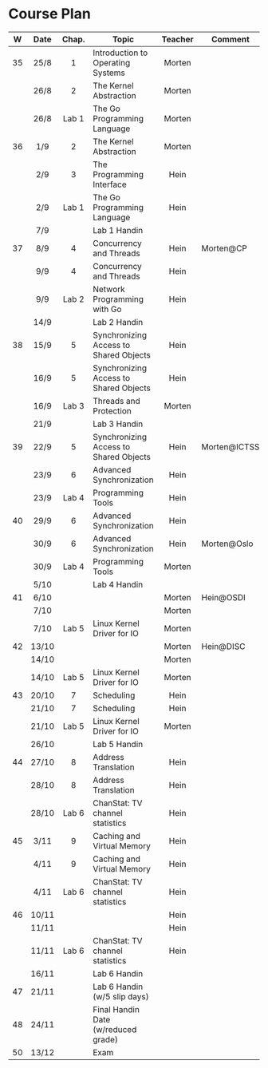 Course Plan
===========

| W    |  Date | Chap. | Topic                                  | Teacher | Comment      |
|:----:|:-----:|:-----:|----------------------------------------|:-------:|--------------|
|  35  |  25/8 |   1   | Introduction to Operating Systems      |  Morten |              |
|      |  26/8 |   2   | The Kernel Abstraction                 |  Morten |              |
|      |  26/8 | Lab 1 | The Go Programming Language            |  Morten |              |
|  36  |  1/9  |   2   | The Kernel Abstraction                 |  Morten |              |
|      |  2/9  |   3   | The Programming Interface              |   Hein  |              |
|      |  2/9  | Lab 1 | The Go Programming Language            |   Hein  |              |
|      |  7/9  |       | Lab 1 Handin                           |         |              |
|  37  |  8/9  |   4   | Concurrency and Threads                |   Hein  | Morten@CP    |
|      |  9/9  |   4   | Concurrency and Threads                |   Hein  |              |
|      |  9/9  | Lab 2 | Network Programming with Go            |   Hein  |              |
|      |  14/9 |       | Lab 2 Handin                           |         |              |
|  38  |  15/9 |   5   | Synchronizing Access to Shared Objects |   Hein  |              |
|      |  16/9 |   5   | Synchronizing Access to Shared Objects |   Hein  |              |
|      |  16/9 | Lab 3 | Threads and Protection                 |  Morten |              |
|      |  21/9 |       | Lab 3 Handin                           |         |              |
|  39  |  22/9 |   5   | Synchronizing Access to Shared Objects |   Hein  | Morten@ICTSS |
|      |  23/9 |   6   | Advanced Synchronization               |   Hein  |              |
|      |  23/9 | Lab 4 | Programming Tools                      |   Hein  |              |
|  40  |  29/9 |   6   | Advanced Synchronization               |   Hein  |              |
|      |  30/9 |   6   | Advanced Synchronization               |   Hein  | Morten@Oslo  |
|      |  30/9 | Lab 4 | Programming Tools                      |  Morten |              |
|      |  5/10 |       | Lab 4 Handin                           |         |              |
|  41  |  6/10 |       |                                        |  Morten | Hein@OSDI    |
|      |  7/10 |       |                                        |  Morten |              |
|      |  7/10 | Lab 5 | Linux Kernel Driver for IO             |  Morten |              |
|  42  | 13/10 |       |                                        |  Morten | Hein@DISC    |
|      | 14/10 |       |                                        |  Morten |              |
|      | 14/10 | Lab 5 | Linux Kernel Driver for IO             |  Morten |              |
|  43  | 20/10 |   7   | Scheduling                             |   Hein  |              |
|      | 21/10 |   7   | Scheduling                             |   Hein  |              |
|      | 21/10 | Lab 5 | Linux Kernel Driver for IO             |  Morten |              |
|      | 26/10 |       | Lab 5 Handin                           |         |              |
|  44  | 27/10 |   8   | Address Translation                    |   Hein  |              |
|      | 28/10 |   8   | Address Translation                    |   Hein  |              |
|      | 28/10 | Lab 6 | ChanStat: TV channel statistics        |   Hein  |              |
|  45  |  3/11 |   9   | Caching and Virtual Memory             |   Hein  |              |
|      |  4/11 |   9   | Caching and Virtual Memory             |   Hein  |              |
|      |  4/11 | Lab 6 | ChanStat: TV channel statistics        |   Hein  |              |
|  46  | 10/11 |       |                                        |   Hein  |              |
|      | 11/11 |       |                                        |   Hein  |              |
|      | 11/11 | Lab 6 | ChanStat: TV channel statistics        |   Hein  |              |
|      | 16/11 |       | Lab 6 Handin                           |         |              |
|  47  | 21/11 |       | Lab 6 Handin (w/5 slip days)           |         |              |
|  48  | 24/11 |       | Final Handin Date (w/reduced grade)    |         |              |
|  50  | 13/12 |       | Exam                                   |         |              |
